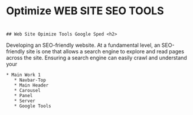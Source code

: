 # Optimize WEB SITE SEO TOOLS <h1>
    ## Web Site Opimize Tools Google Sped <h2>
Developing an SEO-friendly website. At a fundamental level, an SEO-friendly site is one that allows a search engine to explore and read pages across the site. Ensuring a search engine can easily crawl and understand your <p>     

    * Main Work 1
       * Navbar-Top 
       * Main Header
       * Carousel 
       * Panel 
       * Server
       * Google Tools 

